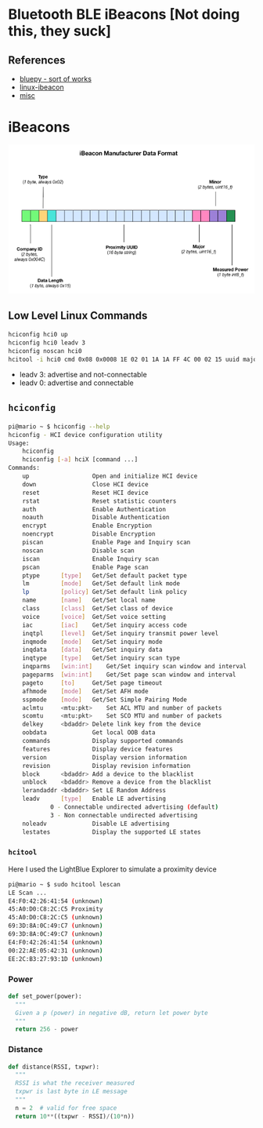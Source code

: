 



# Bluetooth BLE iBeacons [Not doing this, they suck]

## References

- [bluepy - sort  of works](https://github.com/IanHarvey/bluepy)
- [linux-ibeacon](https://github.com/dburr/linux-ibeacon)
- [misc](https://pastebin.com/CggfqBy5)

# iBeacons

![](pics/format.png)

## Low Level Linux Commands

```bash
hciconfig hci0 up
hciconfig hci0 leadv 3
hciconfig noscan hci0
hcitool -i hci0 cmd 0x08 0x0008 1E 02 01 1A 1A FF 4C 00 02 15 uuid major minor power 00 >/dev/null
```

- leadv 3: advertise and not-connectable
- leadv 0: advertise and connectable

## `hciconfig`

```bash
pi@mario ~ $ hciconfig --help
hciconfig - HCI device configuration utility
Usage:
	hciconfig
	hciconfig [-a] hciX [command ...]
Commands:
	up                 	Open and initialize HCI device
	down               	Close HCI device
	reset              	Reset HCI device
	rstat              	Reset statistic counters
	auth               	Enable Authentication
	noauth             	Disable Authentication
	encrypt            	Enable Encryption
	noencrypt          	Disable Encryption
	piscan             	Enable Page and Inquiry scan
	noscan             	Disable scan
	iscan              	Enable Inquiry scan
	pscan              	Enable Page scan
	ptype      [type]  	Get/Set default packet type
	lm         [mode]  	Get/Set default link mode
	lp         [policy]	Get/Set default link policy
	name       [name]  	Get/Set local name
	class      [class] 	Get/Set class of device
	voice      [voice] 	Get/Set voice setting
	iac        [iac]   	Get/Set inquiry access code
	inqtpl     [level] 	Get/Set inquiry transmit power level
	inqmode    [mode]  	Get/Set inquiry mode
	inqdata    [data]  	Get/Set inquiry data
	inqtype    [type]  	Get/Set inquiry scan type
	inqparms   [win:int]	Get/Set inquiry scan window and interval
	pageparms  [win:int]	Get/Set page scan window and interval
	pageto     [to]    	Get/Set page timeout
	afhmode    [mode]  	Get/Set AFH mode
	sspmode    [mode]  	Get/Set Simple Pairing Mode
	aclmtu     <mtu:pkt>	Set ACL MTU and number of packets
	scomtu     <mtu:pkt>	Set SCO MTU and number of packets
	delkey     <bdaddr>	Delete link key from the device
	oobdata            	Get local OOB data
	commands           	Display supported commands
	features           	Display device features
	version            	Display version information
	revision           	Display revision information
	block      <bdaddr>	Add a device to the blacklist
	unblock    <bdaddr>	Remove a device from the blacklist
	lerandaddr <bdaddr>	Set LE Random Address
	leadv      [type]  	Enable LE advertising
			0 - Connectable undirected advertising (default)
			3 - Non connectable undirected advertising
	noleadv            	Disable LE advertising
	lestates           	Display the supported LE states
```

### `hcitool`

Here I used the LightBlue Explorer to simulate a proximity device

```bash
pi@mario ~ $ sudo hcitool lescan
LE Scan ...
E4:F0:42:26:41:54 (unknown)
45:A0:D0:C8:2C:C5 Proximity
45:A0:D0:C8:2C:C5 (unknown)
69:3D:8A:0C:49:C7 (unknown)
69:3D:8A:0C:49:C7 (unknown)
E4:F0:42:26:41:54 (unknown)
00:22:AE:05:42:31 (unknown)
EE:2C:B3:27:93:1D (unknown)
```

### Power

```python
def set_power(power):
  """
  Given a p (power) in negative dB, return let power byte
  """
  return 256 - power
```

### Distance

```python
def distance(RSSI, txpwr):
  """
  RSSI is what the receiver measured
  txpwr is last byte in LE message
  """
  n = 2  # valid for free space
  return 10**((txpwr - RSSI)/(10*n))
```

